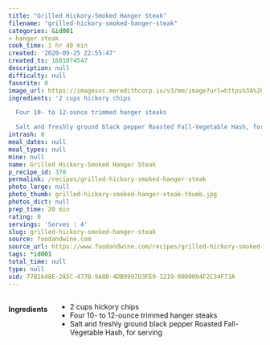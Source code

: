 ```yaml
---
title: "Grilled Hickory-Smoked Hanger Steak"
filename: "grilled-hickory-smoked-hanger-steak"
categories: &id001
- hanger steak
cook_time: 1 hr 40 min
created: '2020-09-25 22:55:47'
created_ts: 1601074547
description: null
difficulty: null
favorite: 0
image_url: https://imagesvc.meredithcorp.io/v3/mm/image?url=https%3A%2F%2Fwww.foodandwine.com%2Fimg%2Ficons%2Fmissing-image-4x3.png
ingredients: '2 cups hickory chips

  Four 10- to 12-ounce trimmed hanger steaks

  Salt and freshly ground black pepper Roasted Fall-Vegetable Hash, for serving'
intrash: 0
meal_dates: null
meal_types: null
mine: null
name: Grilled Hickory-Smoked Hanger Steak
p_recipe_id: 370
permalink: /recipes/grilled-hickory-smoked-hanger-steak
photo_large: null
photo_thumb: grilled-hickory-smoked-hanger-steak-thumb.jpg
photos_dict: null
prep_time: 20 min
rating: 0
servings: 'Serves : 4'
slug: grilled-hickory-smoked-hanger-steak
source: foodandwine.com
source_url: https://www.foodandwine.com/recipes/grilled-hickory-smoked-hanger-steak
tags: *id001
total_time: null
type: null
uid: 77B1648E-2A5C-477B-9A88-4DB9997D3FE9-1219-0000004F2C34F73A
---
```

<div class="large-8 medium-7 columns" id="writeup">	</div><!-- #writeup -->
</div><!-- #row-one -->
<div class="row" id="row-two">	<div class="medium-4 small-5 columns" id="ingredients"><h4>Ingredients</h4><div class="box box-ingredients content"><ul>
<li>2 cups hickory chips</li>
<li>Four 10- to 12-ounce trimmed hanger steaks</li>
<li>Salt and freshly ground black pepper Roasted Fall-Vegetable Hash, for serving</li>
</ul>
</div>	</div>	<div class="medium-6 small-7 columns" id="directions">	</div>